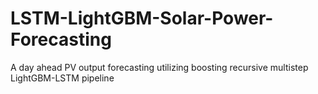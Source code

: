 # LSTM-LightGBM-Solar-Power-Forecasting
A day ahead PV output forecasting utilizing boosting recursive multistep LightGBM-LSTM pipeline

